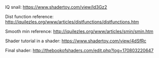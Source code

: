 IQ snail: https://www.shadertoy.com/view/ld3Gz2

Dist function reference: http://iquilezles.org/www/articles/distfunctions/distfunctions.htm

Smooth min reference: http://iquilezles.org/www/articles/smin/smin.htm

Shader tutorial in a shader: https://www.shadertoy.com/view/4dSfRc


Final shader: http://thebookofshaders.com/edit.php?log=170803220647
